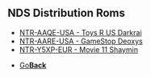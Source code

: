 ## NDS Distribution Roms

* <a href="">NTR-AAQE-USA - Toys R US Darkrai</a>
* <a href="">NTR-AARE-USA - GameStop Deoxys</a>
* <a href="">NTR-Y5XP-EUR - Movie 11 Shaymin</a>

<onebutton>
<ul>
            <li><a href="../">Go<strong>Back</strong></a></li>
          </ul>
</onebutton>

